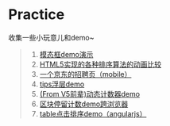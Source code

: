 Practice
========

收集一些小玩意儿和demo~

> 1. <a href="https://rawgithub.com/zhangmengxue/Practice/master/%E6%A8%A1%E6%80%81%E6%A1%86.html">模态框demo演示</a>
> 2. <a href="http://www.webhek.com/misc/comparison-sort/">HTML5实现的各种排序算法的动画比较</a>
> 3. <a href="http://zhaopin.jd.com/h5/index.html?from=timeline&isappinstalled=0&ADUIN=673013891&ADSESSION=1411958103&ADTAG=CLIENT.QQ.5359_.0&ADPUBNO=26397">一个京东的招聘页（mobile）</a>
> 4. <a href="https://rawgithub.com/zhangmengxue/Practice/master/tip%E6%B5%AE%E5%B1%82.html">tips浮层demo</a>
> 5. <a href="https://rawgithub.com/zhangmengxue/Practice/master/%E8%AE%A1%E6%95%B0%E5%99%A8.html">(From V5前辈)动态计数器demo</a>
> 6. <a href="https://rawgithub.com/zhangmengxue/Practice/master/%E5%8C%BA%E5%9D%97%E5%81%9C%E7%95%99%E8%AE%A1%E6%95%B0%E8%B7%A8%E6%B5%8F%E8%A7%88%E5%99%A8%E5%AE%9E%E7%8E%B0.html">区块停留计数demo跨浏览器</a>
> 7. <a href="https://rawgithub.com/zhangmengxue/Practice/master/table%E7%82%B9%E5%87%BB%E6%8E%92%E5%BA%8Fangular%E5%AE%9E%E7%8E%B0.html">table点击排序demo（angularjs）</a>

